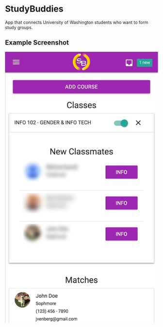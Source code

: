 # StudyBuddies
App that connects University of Washington students who want to form study groups.

## Example Screenshot
![UW Study Buddies Screenshot Mobile](https://github.com/JVenberg/StudyBuddies/raw/master/imgs/UWStudyBuddiesScreenshot.png)